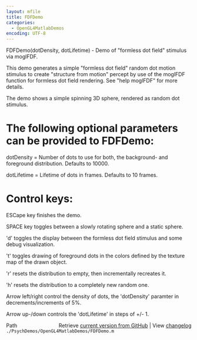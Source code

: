 ```yaml
---
layout: mfile
title: FDFDemo
categories:
  - OpenGL4MatlabDemos
encoding: UTF-8
---
```


FDFDemo(dotDensity, dotLifetime) - Demo of "formless dot field" stimulus
via moglFDF.

This demo generates a simple "formless dot field" random dot motion
stimulus to create "structure from motion" percept by use of the moglFDF
function for formless dot field rendering. See "help moglFDF" for more
details.

The demo shows a simple spinning 3D sphere, rendered as random dot
stimulus.

# The following optional parameters can be provided to FDFDemo:

dotDensity = Number of dots to use for both, the background- and
             foreground distribution. Defaults to 10000.

dotLifetime = Lifetime of dots in frames. Defaults to 10 frames.


# Control keys:

ESCape key finishes the demo.

SPACE key toggles between a slowly rotating sphere and a static sphere.

'd' toggles the display between the formless dot field stimulus and some
debug visualization.

't' toggles drawing of foreground dots in the colors defined by the
texture map of the drawn object.

'r' resets the distribution to empty, then incrementally recreates it.

'h' resets the distribution to a completely new random one.

Arrow left/right control the density of dots, the 'dotDensity' paramter
in decrements/increments of 5%.

Arrow up-/down controls the 'dotLifetime' in steps of +/- 1.



<div class="code_header" style="text-align:right;">
  <span style="float:left;">Path&nbsp;&nbsp;</span> <span class="counter">Retrieve <a href=
  "https://raw.github.com/Psychtoolbox-3/Psychtoolbox-3/beta/./PsychDemos/OpenGL4MatlabDemos/FDFDemo.m">current version from GitHub</a> | View <a href=
  "https://github.com/Psychtoolbox-3/Psychtoolbox-3/commits/beta/./PsychDemos/OpenGL4MatlabDemos/FDFDemo.m">changelog</a></span>
</div>
<div class="code">
  <code>./PsychDemos/OpenGL4MatlabDemos/FDFDemo.m</code>
</div>

